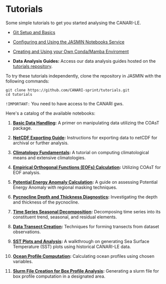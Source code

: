 # Tutorials

Some simple tutorials to get you started analysing the CANARI-LE.

- [Git Setup and Basics](github.md)

- [Configuring and Using the JASMIN Notebooks Service](jasmin_notebook_service.md)
  
- [Creating and Using your Own Conda/Mamba Enviroment](creating_your_own_conda_env.md)

- **Data Analysis Guides:** Access our data analysis guides hosted on the [tutorials repository](https://github.com/CANARI-sprint/tutorials).

To try these tutorials independently, clone the repository in JASMIN with the following commands:

```
git clone https://github.com/CANARI-sprint/tutorials.git
cd tutorials
```
`!IMPORTANT:` You need to have access to the CANARI gws.

Here's a catalog of the available notebooks:

1) **[Basic Data Handling](https://github.com/CANARI-sprint/tutorials/blob/main/notebooks/1_basic_manipulation.ipynb):** A primer on manipulating data utilizing the COAsT package.

2) **[NetCDF Exporting Guide](https://github.com/CANARI-sprint/tutorials/blob/main/notebooks/2_export_to_netcdf.ipynb):** Instructions for exporting data to netCDF for archival or further analysis.

3) **[Climatology Fundamentals](https://github.com/CANARI-sprint/tutorials/blob/main/notebooks/3_climatology_tutorial.ipynb):** A tutorial on computing climatological means and extensive climatologies.

4) **[Empirical Orthogonal Functions (EOFs) Calculation](https://github.com/CANARI-sprint/tutorials/blob/main/notebooks/4_calculate_eof.ipynb):** Utilizing COAsT for EOF analysis.

5) **[Potential Energy Anomaly Calculation](https://github.com/CANARI-sprint/tutorials/blob/main/notebooks/5_potential_energy.ipynb):** A guide on assessing Potential Energy Anomaly with regional masking techniques.

6) **[Pycnocline Depth and Thickness Diagnostics](https://github.com/CANARI-sprint/tutorials/blob/main/notebooks/6_pycnocline.ipynb):** Investigating the depth and thickness of the pycnocline.

7) **[Time Series Seasonal Decomposition](https://github.com/CANARI-sprint/tutorials/blob/main/notebooks/7_seasonal_decomp.ipynb):** Decomposing time series into its constituent trend, seasonal, and residual elements.

8) **[Data Transect Creation](https://github.com/CANARI-sprint/tutorials/blob/main/notebooks/8_transect_calculation.ipynb):** Techniques for forming transects from dataset observations.

9) **[SST Plots and Analysis](https://github.com/CANARI-sprint/tutorials/blob/main/notebooks/9_basic_plots_and_analysis.ipynb):** A walkthrough on generating Sea Surface Temperature (SST) plots using historical CANARI-LE data.

10) **[Ocean Profile Computation](https://github.com/CANARI-sprint/tutorials/blob/main/notebooks/10_box_profile_development.ipynb):** Calculating ocean profiles using chosen variables.

11) **[Slurm File Creation for Box Profile Analysis](https://github.com/CANARI-sprint/tutorials/blob/main/notebooks/11_make_slurm_file_for_box_profile.ipynb):** Generating a slurm file for box profile computation in a designated area.
